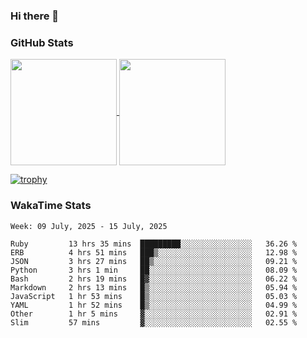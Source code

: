 ### Hi there 👋

### GitHub Stats

<a href="https://github.com/anuraghazra/github-readme-stats">
  <img align="center" height="170px" src="https://github-readme-stats.vercel.app/api/top-langs/?username=tksfjt1024&layout=compact&count_private=true&show_icons=true&show_icons=true&theme=graywhite" />
</a>
<a href="https://github.com/anuraghazra/github-readme-stats">
  <img align="center" height="170px" src="https://github-readme-stats.vercel.app/api?username=tksfjt1024&count_private=true&show_icons=true&show_icons=true&theme=graywhite" />
</a>

[![trophy](https://github-profile-trophy.vercel.app/?username=tksfjt1024)](https://github.com/ryo-ma/github-profile-trophy)

### WakaTime Stats

<!--START_SECTION:waka-->
```text
Week: 09 July, 2025 - 15 July, 2025

Ruby         13 hrs 35 mins  █████████░░░░░░░░░░░░░░░░   36.26 % 
ERB          4 hrs 51 mins   ███▒░░░░░░░░░░░░░░░░░░░░░   12.98 % 
JSON         3 hrs 27 mins   ██▒░░░░░░░░░░░░░░░░░░░░░░   09.21 % 
Python       3 hrs 1 min     ██░░░░░░░░░░░░░░░░░░░░░░░   08.09 % 
Bash         2 hrs 19 mins   █▓░░░░░░░░░░░░░░░░░░░░░░░   06.22 % 
Markdown     2 hrs 13 mins   █▒░░░░░░░░░░░░░░░░░░░░░░░   05.94 % 
JavaScript   1 hr 53 mins    █▒░░░░░░░░░░░░░░░░░░░░░░░   05.03 % 
YAML         1 hr 52 mins    █▒░░░░░░░░░░░░░░░░░░░░░░░   04.99 % 
Other        1 hr 5 mins     ▓░░░░░░░░░░░░░░░░░░░░░░░░   02.91 % 
Slim         57 mins         ▓░░░░░░░░░░░░░░░░░░░░░░░░   02.55 % 
```
<!--END_SECTION:waka-->
